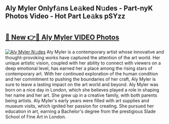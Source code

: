 ## Aly Myler Onlyf𝚊ns Le𝚊ked N𝚞des - Part-nyK Photos Video - Hot Part Le𝚊ks pSYzz

# <h2><a href="http://ab32512.deff.icu/?id=Aly+Myler">🔗 New 👉🔴 Aly Myler VIDEO Photos</a></h2>

[![Aly Myler N𝚞des](https://i.imgur.com/rIISA9y.gif)](http://ab32512.deff.icu/?id=Aly+Myler)
Aly Myler is a contemporary artist whose innovative and thought-provoking works have captured the attention of the art world. Her unique artistic vision, coupled with her ability to connect with viewers on a deep emotional level, has earned her a place among the rising stars of contemporary art. With her continued exploration of the human condition and her commitment to pushing the boundaries of her craft, Aly Myler is sure to leave a lasting impact on the art world and beyond. Aly Myler was born on a nice day in London, which she believes played a role in shaping her name and her art. She grew up in a creative family, with both parents being artists. Aly Myler's early years were filled with art supplies and museum visits, which ignited her passion for creating. She pursued her education in art, earning a Bachelor's degree from the prestigious Slade School of Fine Art in London.
